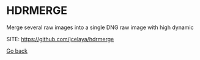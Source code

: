 # HDRMERGE
 
 Merge several raw images into a single DNG raw image with high dynamic
 
 SITE: https://github.com/jcelaya/hdrmerge

 [Go back](https://portable-linux-apps.github.io/apps.html)
